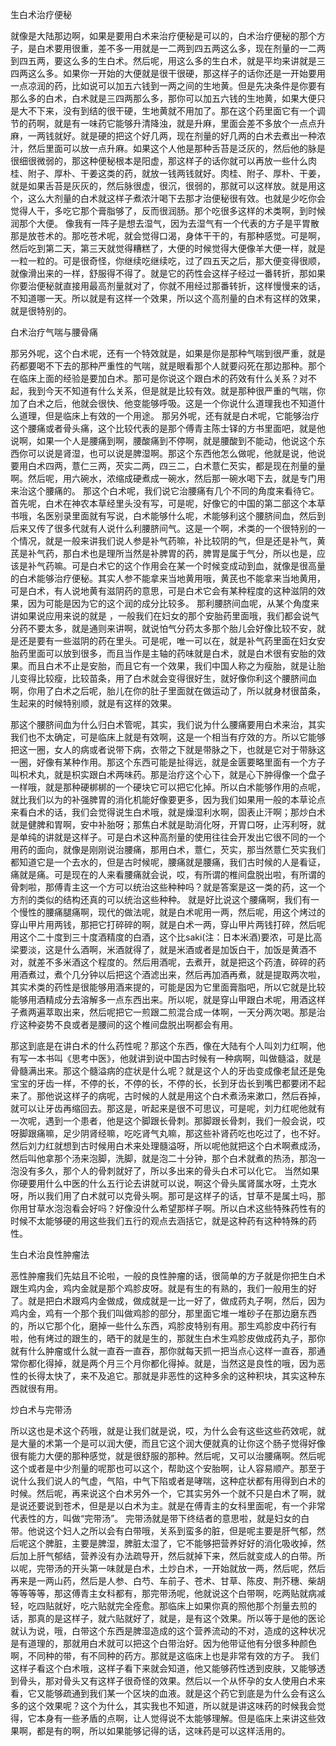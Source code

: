 生白术治疗便秘

就像是大陆那边啊，如果是要用白术来治疗便秘是可以的，白术治疗便秘的那个方子，是白术要用很重，差不多一用就是一二两到四五两这么多，现在剂量的一二两到四五两，要这么多的生白术。然后呢，用这么多的生白术，就是平均来讲就是三四两这么多。如果你一开始的大便就是很干很硬，那这样子的话你还是一开始要用一点凉润的药，比如说可以加五六钱到一两之间的生地黄。但是先决条件是你要有那么多的白术，白术就是三四两那么多，那你可以加五六钱的生地黄，如果大便只是大不下来，没有到结的很干硬，生地黄就不用加了。那在这个药里面它有一个调节的药啊，就是有一味药它能够升清降浊，就是升麻，里面会差不多放个一点点升麻，一两钱就好。就是硬的把这个好几两，现在剂量的好几两的白术去煮出一种浓汁，然后里面可以放一点升麻。如果这个人他是那种舌苔是泛灰的，然后他的脉是很细很微弱的，那这种便秘根本是阳虚，那这样子的话你就可以再放一些什么肉桂、附子、厚朴、干姜这类的药，就放一钱两钱就好。肉桂、附子、厚朴、干姜，就是如果舌苔是灰灰的，然后脉很虚，很沉，很弱的，那就可以这样放。就是用这个，这么大剂量的白术就这样子煮浓汁喝下去那才治便秘很有效。也就是少吃你会觉得人干，多吃它那个膏脂够了，反而很润肠。那个吃很多这样的术类啊，到时候润那个大便。
像我有一阵子是想去湿气，因为去湿气有一个代表的方子是平胃散那是放苍术的。那吃苍术呢，就会觉得口渴，身体干干的，有那种感觉。可是啊，然后吃到第二天，第三天就觉得糟糕了，大便的时候觉得大便像羊大便一样，就是一粒一粒的。可是很奇怪，你继续吃继续吃，过了四五天之后，那大便变得很顺，就像滑出来的一样，舒服得不得了。就是它的药性会这样子经过一番转折，那如果你要治便秘就直接用最高剂量就对了，你就不用经过那番转折，这样慢慢来的话，不知道哪一天。所以就是有这样一个效果，所以这个高剂量的白术有这样的效果，就是很特别的。

白术治疗气喘与腰骨痛

那另外呢，这个白术呢，还有一个特效就是，如果是你是那种气喘到很严重，就是药都要喝不下去的那种严重性的气喘，就是眼看那个人就要闷死在那边那种。那个在临床上面的经验是要加白术。那可是你说这个跟白术的药效有什么关系？对不起，我到今天不知道有什么关系，但是就是比较有效。就是那种很严重的气喘，你加了白术之后，他就会很快、他变能够呼吸。这是一个你说什么道理我也不知道什么道理，但是临床上有效的一个用途。
那另外呢，还有就是白术呢，它能够治疗这个腰痛或者骨头痛，这个比较代表的是那个傅青主陈士铎的方书里面吧，就是他说啊，如果一个人是腰痛到啊，腰酸痛到不停啊，就是腰酸到不能动，他说这个东西你可以说是肾湿，也可以说是脾湿啊。那这个东西他怎么做呢，他就是说，他说要用白术四两，薏仁三两，芡实二两，四三二，白术薏仁芡实，都是现在剂量的量啊。然后呢，用六碗水，浓缩成硬煮成一碗水，然后那一碗水喝下去，就是专门用来治这个腰痛的。
那这个白术呢，我们说它治腰痛有几个不同的角度来看待它。首先呢，白术在神农本草经里头没有写，可是呢，好像它的中国的第二部这个本草书哦，名医别录里面就有写说，白术能够什么呢，术能够利这个腰脐间血，然后到后来又传了很多代就有人说什么利腰脐间气。这是一个啊，术类的一个很特别的一个情况，就是一般来讲我们说人参是补气药嘛，补比较阴的气，但是还是补气，黄芪是补气药，那白术也是理所当然是补脾胃的药，脾胃是属于气分，所以也是，应该是补气药嘛。可是白术它的这个作用会在某一个时候变成动到血，就像是很高量的白术能够治疗便秘。其实人参不能拿来当地黄用哦，黄芪也不能拿来当地黄用，可是白术，有人说地黄有滋阴药的意思，可是白术它会有某种程度的这种滋阴的效果，因为可能是因为它的这个润的成分比较多。
那利腰脐间血呢，从某个角度来讲如果说应用来说的就是 ，一般我们在妇女的那个安胎药里面哦，我们都会说气分药不要太多，就是通则来讲啊，就说怕气分药太多那个胎儿会好像比较不安，就是还是要有一些滋阴的药在里头。可是呢，唯一可以在，就是补气药里面在妇女安胎药里面可以放到很多，而且当作是主轴的药味就是白术，就是白术很有安胎的效果。而且白术不止是安胎，而且它有一个效果，我们中国人称之为瘦胎，就是让胎儿变得比较瘦，比较苗条，用了白术就会变得很好生，就好像你利这个腰脐间血啊，你用了白术之后呢，胎儿在你的肚子里面就在做运动了，所以就身材很苗条，生起来的时候特别顺，就是有这样的效果。

那这个腰脐间血为什么归白术管呢，其实，我们说为什么腰痛要用白术来治，其实我们也不太确定，可是临床上就是有效啊，这是一个相当有疗效的方。所以它能够把这一圈，女人的病或者说带下病，衣带之下就是带脉之下，也就是它对于带脉这一圈，好像有某种作用。那这个东西可能是扯得远，就是金匮要略里面有一个方子叫枳术丸，就是枳实跟白术两味药。那是治疗这个心下，就是心下肿得像一个盘子一样哦，就是那种硬梆梆的一个硬块它可以把它化掉。所以白术能够作用的点呢，就比我们以为的补强脾胃的消化机能好像要更多，因为我们如果用一般的本草论点来看白术的话，我们会觉得说生白术哦，就是燥湿利水啊，固表止汗啊；那炒白术就是健脾和胃啊，安中补胎呀；那焦白术就是助消化呀，开胃口呀，止泻利呀，就是单纯的讲就是这样子。可是白术这种高剂量的使用往往会开发出它很不同的一个用药的面向，就像是刚刚说治腰痛，那用白术，薏仁，芡实，那当然薏仁芡实我们都知道它是一个去水的，但是古时候呢，腰痛就是腰痛，我们古时候的人是看证，痛就是痛。可是现在的人来看腰痛就会说，哎，有所谓的椎间盘脱出啦，有所谓的骨刺啦，那傅青主这一个方可以统治这些种种吗？就是答案是这一类的药，这一个方剂的类似的结构还真的可以统治这些种种。
就是好比说这个腰痛啊，我们有一个慢性的腰痛腿痛啊，现代的做法呢，就是白术呢用一两，然后呢，用这个烤过的穿山甲片用两钱，那把它打碎碎的啊，就是白术一两，穿山甲片两钱打碎，然后呢用这个二十度到三十度酒精度的白酒，这个比saki(注：日本米酒)要浓，可是比高梁要淡，这是什么酒啊，米酒就得了，就是米酒或者是加饭白干，加饭是黄酒不对，就差不多米酒这个程度的。然后用酒呢，去煮开，就是把这个药渣，碎碎的药用酒煮过，煮个几分钟以后把这个酒滤出来，然后再加酒再煮，就是提取两次啦，其实术类的药性是很能够用酒来提的，可能是因为它里面膏脂吧，所以它就是比较能够用酒精成分去溶解多一点东西出来。所以呢，就是穿山甲跟白术呢，用酒这样子煮两遍萃取出来，然后呢把它一煎跟二煎混合成一体啊，一天分两次喝。那是治疗这种姿势不良或者是腰间的这个椎间盘脱出啊都会有用。

那这到底是在讲白术的什么药性呢？那这个东西，像在大陆有个人叫刘力红啊，他有写一本书叫《思考中医》，他就讲到说中国古时候有一种病啊，叫做髓溢，就是骨髓满出来。那这个髓溢病的症状是什么呢？就是这个人的牙齿变成像老鼠还是兔宝宝的牙齿一样，不停的长，不停的长，不停的长，长到牙齿长到嘴巴都要闭不起来了。那他说这样子的病呢，古时候的人就是用这个白术煮汤来漱口，然后吞掉，就可以让牙齿再缩回去。那这是，听起来是很不可思议，可是呢，刘力红呢他就有一次呢，遇到一个患者，他是这个脚跟长骨刺。那脚跟长骨刺，我们一般会说，哎呀脚跟痛嘛，足少阴肾经嘛，吃吃肾气丸嘛，那这些补肾药吃也吃过了，也不好。然后刘力红就想到古时候用白术来处理髓溢呀，所以呢他就把这个白术啊煮成汤，然后叫他拿那个汤来泡脚，洗脚，就是泡二十分钟，那个白术就煮的热汤，那泡一泡没有多久，那个人的骨刺就好了，所以多出来的骨头白术可以化它。
当然如果你硬要用什么中医的什么五行论去讲就可以说，啊这个骨头属肾属水呀，土克水呀，所以我们用了白术就可以克骨头啊。那可是这样子的话，甘草不是属土吗，那你用甘草水泡泡看会好吗？好像没什么希望那样子啊。所以白术这些特殊药性有的时候不太能够硬的用这些我们五行的观点去涵括它，就是这种药有这种特殊的药性。


生白术治良性肿瘤法

恶性肿瘤我们先姑且不论啦，一般的良性肿瘤的话，很简单的方子就是你把生白术跟生鸡内金，鸡内金就是那个鸡胗皮呀。就是有生的有熟的，我们一般用生的好了。就是把白术跟鸡内金做成，做成就是一比一好了，做成药丸子啊，然后，因为鸡内金，鸡有一个那个我们叫做鸡胗的部分，那里面它堆一堆砂子在那边磨东西的，所以它那个化，磨掉一些什么东西，鸡胗皮特别有用。那生鸡胗皮中药行有啦，他有烤过的跟生的，晒干的就是生的，那就生白术生鸡胗皮做成药丸子，那你就有什么肿瘤或什么就一直吞一直吞，那你就每天抓一把当点心这样一直吞，那通常你都化得掉，就是两个月三个月你都化得掉。就是，当然这是良性的哦，因为恶性的长得太快了，来不及追它。那就是非恶性的这种多余的这种积块，其实这种东西就很有用。


炒白术与完带汤

所以这也是术这个药哦，就是让我们就是说，哎，为什么会有这些这些药效呢，就是大量的术第一个是可以润大便，而且它这个润大便就真的让你这个肠子觉得好像很有能力大便的那种感觉，就是很舒服的那种。然后呢，又可以治腰痛啊。然后呢这个或者是中少剂量的呢那也可以这个，帮助这个安胎啊，让人容易顺产。那至于说什么我们说人的气虚，气陷，中气下陷或者是哮喘，这种症状都有用得到白术的时候。然后呢，再来说这个白术另外一个，它其实另外一个就不只是白术了啊，就是说还要说到苍术，但是是以白术为主。就是在傅青主的女科里面呢，有一个非常代表性的方，叫做“完带汤”。
完带汤就是带下终结者的意思啦，就是妇女的白带。他说这个妇人之所以会有白带哦，关系到蛮多的脏，但是呢主要是肝气郁，然后呢这个脾脏，主要是脾湿，脾脏太湿了，它不能够把营养好好的消化吸收掉，然后加上肝气郁结，营养没有办法疏导开，然后就掉下来，然后就变成人的白带。所以呢，完带汤的开头第一味就是白术，土炒白术，一开始就放一两，然后呢，然后再来是一两山药，然后是人参、白芍、车前子、苍术、甘草、陈皮、荆芥穗、柴胡等等等等，那这傅青主女科都有，那完带汤呢，他就说这个白带啊，吃两贴就病减轻，吃四贴就好，吃六贴就完全痊愈。那临床上如果你真的照他那个剂量去煎的话，那真的是这样子，就六贴就好了，就是，是有这个效果。所以等于是他的医论就认为说，哦，白带这个东西是脾湿造成的这个营养流动的不对，造成的这种状况是有道理的，那就用白术就可以把这个白带治好。因为他带证他有分很多种颜色啊，不同种的带，有不同种的药方。那就是这临床上也是非常有效的方子。
我们这样子看这个白术哦，这样子看下来就会知道，他又能够药性透到皮肤，又能够透到骨头，那对骨头又有这样子很奇怪的效果。然后以一个从怀孕的女人使用白术来看，它又能够疏通到我们某一个区块的血液。就是这个药它到底是为什么会有这么多的这个效果呢？这个为什么，其实我也不知道，所以就是讲这味药的时候我会觉得，它本身有一些矛盾的点啊，让人觉得说不太能够理解。但是临床上来讲这些效果啊，都是有的啊，所以如果能够记得的话，这味药是可以这样活用的。
